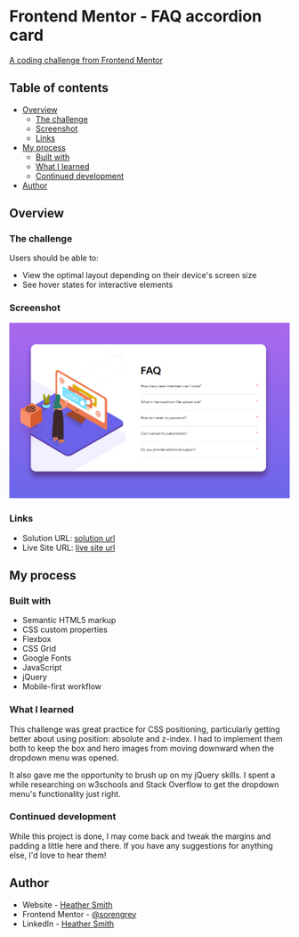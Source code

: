 # Frontend Mentor - FAQ accordion card

[A coding challenge from Frontend Mentor](https://www.frontendmentor.io/challenges/faq-accordion-card-XlyjD0Oam)


## Table of contents

- [Overview](#overview)
  - [The challenge](#the-challenge)
  - [Screenshot](#screenshot)
  - [Links](#links)
- [My process](#my-process)
  - [Built with](#built-with)
  - [What I learned](#what-i-learned)
  - [Continued development](#continued-development)
- [Author](#author)

## Overview

### The challenge

Users should be able to:

- View the optimal layout depending on their device's screen size
- See hover states for interactive elements

### Screenshot

![a screenshot of meet's front page](./images/screenshot.png?raw=true)

### Links

- Solution URL: [solution url](https://www.frontendmentor.io/solutions/html-css-js-jquery-google-fonts-PDDS5jK6T)
- Live Site URL: [live site url](https://sorengrey.github.io/faq-accordion-card/)

## My process

### Built with

- Semantic HTML5 markup
- CSS custom properties
- Flexbox
- CSS Grid
- Google Fonts
- JavaScript
- jQuery
- Mobile-first workflow

### What I learned

This challenge was great practice for CSS positioning, particularly getting better about using position: absolute and z-index. I had to implement them both to keep the box and hero images from moving downward when the dropdown menu was opened.

It also gave me the opportunity to brush up on my jQuery skills. I spent a while researching on w3schools and Stack Overflow to get the dropdown menu's functionality just right.

### Continued development

While this project is done, I may come back and tweak the margins and padding a little here and there. If you have any suggestions for anything else, I'd love to hear them!


## Author

- Website - [Heather Smith](https://sorengrey.github.io/current-portfolio/)
- Frontend Mentor - [@sorengrey](https://www.frontendmentor.io/profile/sorengrey)
- LinkedIn - [Heather Smith](https://www.linkedin.com/in/heathersmith17/)